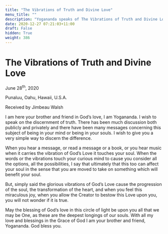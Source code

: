 ```yaml
---
title: "The Vibrations of Truth and Divine Love"
menu_title: ""
description: "Yogananda speaks of The Vibrations of Truth and Divine Love"
date: 2020-12-27 07:21:03+11:00
draft: False
hidden: True
weight: 386
---
```

# The Vibrations of Truth and Divine Love

June 28<sup>th</sup>, 2020

Punaluu, Oahu, Hawaii, U.S.A.

Received by Jimbeau Walsh



I am here your brother and friend in God’s love, I am Yogananda. I wish to speak on the discernment of truth. There has been much discussion both publicly and privately and there have been many messages concerning this subject of being in your mind or being in your souls. I wish to give you a very simple way to discern the difference.

When you hear a message, or read a message or a book, or you hear music when it carries the vibration of God’s Love it touches your soul. When the words or the vibrations touch your curious mind to cause you consider all the options, all the possibilities, I say that ultimately that this too can affect your soul in the sense that you are moved to take on something which will benefit your soul. 

But, simply said the glorious vibrations of God’s Love cause the progression of the soul, the transformation of the heart, and when you feel this miraculous joy, when you allow the Creator to bestow this Love upon you, you will not wonder if it is true. 

May the blessing of God’s love in this circle of light be upon you all that we may be One, as these are the deepest longings of our souls. With all my love and blessings in the Grace of God I am your brother and friend, Yogananda. God bless you.